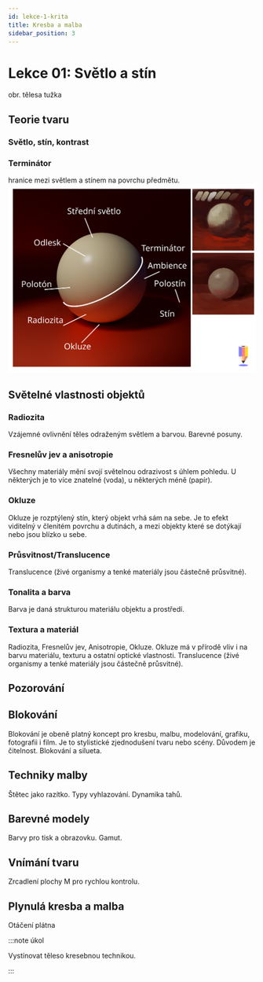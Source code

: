 ```yaml
---
id: lekce-1-krita
title: Kresba a malba
sidebar_position: 3
---
```


# Lekce 01: Světlo a stín

obr. tělesa tužka
## Teorie tvaru
### Světlo, stín, kontrast
### Terminátor
hranice mezi světlem a stínem na povrchu předmětu.
![image](../img/terminator.svg)
## Světelné vlastnosti objektů
### Radiozita
Vzájemné ovlivnění těles odraženým světlem a barvou. Barevné posuny.
### Fresnelův jev a anisotropie
Všechny materiály mění svojí světelnou odrazivost s úhlem pohledu. U některých je to více znatelné (voda), u některých méně (papír).
### Okluze
Okluze je rozptýlený stín, který objekt vrhá sám na sebe. Je to efekt viditelný v členitém povrchu a dutinách, a mezi objekty které se dotýkají nebo jsou blízko u sebe.
### Průsvitnost/Translucence
Translucence (živé organismy a tenké materiály jsou částečně průsvitné).
### Tonalita a barva
Barva je daná strukturou materiálu objektu a prostředí.
### Textura a materiál
Radiozita, Fresnelův jev, Anisotropie, Okluze.
Okluze má v přírodě vliv i na barvu materiálu, texturu a ostatní optické vlastnosti.
Translucence (živé organismy a tenké materiály jsou částečně průsvitné).

## Pozorování
## Blokování
Blokování je obeně platný koncept pro kresbu, malbu, modelování, grafiku, fotografii i film. Je to stylistické zjednodušení tvaru nebo scény. Důvodem je čitelnost. Blokování a silueta.
## Techniky malby
Štětec jako razítko. Typy vyhlazování. Dynamika tahů.
## Barevné modely
Barvy pro tisk a obrazovku. Gamut.
## Vnímání tvaru
Zrcadlení plochy M pro rychlou kontrolu.
## Plynulá kresba a malba
Otáčení plátna

:::note úkol

Vystínovat těleso kresebnou technikou.

:::
